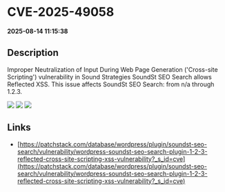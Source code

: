 # CVE-2025-49058

**2025-08-14 11:15:38**

## Description
Improper Neutralization of Input During Web Page Generation ('Cross-site Scripting') vulnerability in Sound Strategies SoundSt SEO Search allows Reflected XSS. This issue affects SoundSt SEO Search: from n/a through 1.2.3.

![](https://img.shields.io/static/v1?label=Score&message=7.1&color=red)
![](https://img.shields.io/static/v1?label=Severity&message=HIGH&color=red)
![](https://img.shields.io/static/v1?label=CWE&message=XSS&color=green)

## Links
- [https://patchstack.com/database/wordpress/plugin/soundst-seo-search/vulnerability/wordpress-soundst-seo-search-plugin-1-2-3-reflected-cross-site-scripting-xss-vulnerability?_s_id=cve](https://patchstack.com/database/wordpress/plugin/soundst-seo-search/vulnerability/wordpress-soundst-seo-search-plugin-1-2-3-reflected-cross-site-scripting-xss-vulnerability?_s_id=cve)
